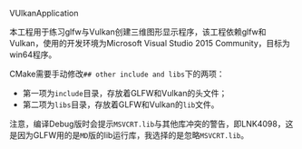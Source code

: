 VUlkanApplication

本工程用于练习glfw与Vulkan创建三维图形显示程序，该工程依赖glfw和Vulkan，使用的开发环境为Microsoft Visual Studio 2015 Community，目标为win64程序。

CMake需要手动修改`## other include and libs`下的两项：
+ 第一项为`include`目录，存放着GLFW和Vulkan的头文件；
+ 第二项为`libs`目录，存放着GLFW和Vulkan的`lib`文件。

注意，编译Debug版时会提示`MSVCRT.lib`与其他库冲突的警告，即LNK4098，这是因为GLFW用的是`MD`版的lib运行库，我选择的是忽略`MSVCRT.lib`。